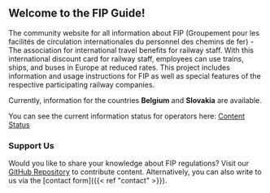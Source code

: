 ## Welcome to the FIP Guide!

The community website for all information about FIP (Groupement pour les facilités de circulation internationales du personnel des chemins de fer) - The association for international travel benefits for railway staff.
With this international discount card for railway staff, employees can use trains, ships, and buses in Europe at reduced rates.
This project includes information and usage instructions for FIP as well as special features of the respective participating railway companies.

Currently, information for the countries **Belgium** and **Slovakia** are available.

You can see the current information status for operators here: [Content Status](https://github.com/orgs/fipguide/projects/3) 

### Support Us
Would you like to share your knowledge about FIP regulations? Visit our [GitHub Repository](https://github.com/fipguide/fipguide.github.io) to contribute content.
Alternatively, you can also write to us via the [contact form]({{< ref "contact" >}}).



